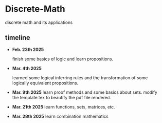 # Discrete-Math
discrete math and its applications

## timeline
- **Feb. 23th 2025**
    
    finish some basics of logic and learn propositions.

- **Mar. 4th 2025**

    learned some logical inferring rules and the transformation of 
    some logically equivalent propositions.

- **Mar. 9th 2025**
    learn proof methods and some basics about sets.
    modify the template.tex to beautify the pdf file rendered.

- **Mar. 21th 2025**
    learn functions, sets, matrices, etc.

- **Mar. 28th 2025**
    learn combination mathematics